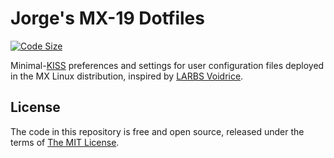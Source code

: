 # Jorge's MX-19 Dotfiles

[![Code Size](https://img.shields.io/github/languages/code-size/jaflonu/dotfiles?style=popout-square)](https://github.com/jaflonu/dotfiles/search?l=shell "Code Size")

Minimal-[KISS](https://en.wikipedia.org/wiki/KISS_principle) preferences and settings for user configuration files deployed in the MX Linux distribution, inspired by [LARBS Voidrice](https://github.com/LukeSmithxyz/voidrice).


## License

The code in this repository is free and open source, released under the terms of [The MIT License](https://mit-license.org).

